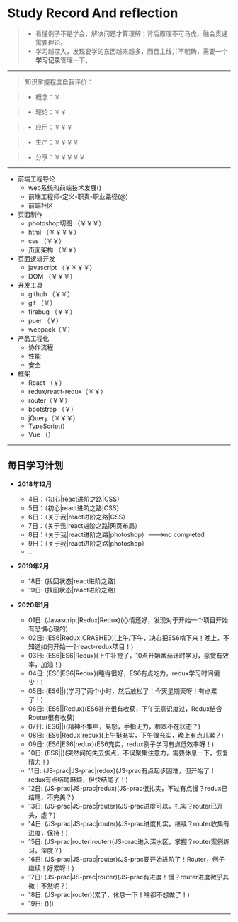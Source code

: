 # Study Record And reflection
>* 看懂例子不是学会，解决问题才算理解；背后原理不可马虎，融会贯通需要理论。
>* 学习越深入，发现要学的东西越来越多，而且主线并不明确，需要一个**学习记录**管理一下。

---

> 知识掌握程度自我评价：

>* 概念：￥

>* 理论：￥￥

>* 应用：￥￥￥

>* 生产：￥￥￥￥

>* 分享：￥￥￥￥￥

---

* 前端工程导论
  - web系统和前端技术发展()
  - 前端工程师-定义-职责-职业路径(@)
  - 前端社区
* 页面制作 
  - photoshop切图 （￥￥￥）
  - html （￥￥￥￥）
  - css （￥￥）
  - 页面架构 （￥￥）
* 页面逻辑开发 
  - javascript （￥￥￥￥）
  - DOM （￥￥￥）
* 开发工具 
  - github （￥￥）
  - git （￥）
  - firebug （￥￥）
  - puer （￥）
  - webpack（￥）
* 产品工程化
  - 协作流程
  - 性能
  - 安全
* 框架 
  - React （￥）
  - redux/react-redux（￥￥）
  - router（￥￥）
  - bootstrap （￥）
  - jQuery（￥￥￥）
  - TypeScript()
  - Vue （）

---


## 每日学习计划
* **2018年12月**
  - 4日：（初心|react进阶之路|CSS）
  - 5日：（初心|react进阶之路|CSS）
  - 6日：（关于我|react进阶之路|CSS）
  - 7日：（关于我|react进阶之路|网页布局）
  - 8日：（关于我|react进阶之路|photoshop）--->no completed
  - 9日：（关于我|react进阶之路|photoshop）
  - ...
* **2019年2月**
  - 18日: (找回状态|react进阶之路)
  - 19日: (找回状态|react进阶之路)

* **2020年1月**
  - 01日: (Javascript|Redux|Redux)(心情还好，发现对于开始一个项目开始有恐惧心理的)
  - 02日: (ES6|Redux|CRASHED)(上午/下午，决心把ES6啃下来！晚上，不知道如何开始一个react-redux项目！)
  - 03日: (ES6|ES6|Redux)(上午补觉了，10点开始番茄计时学习，感觉有效率，加油！)
  - 04日: (ES6|ES6|Redux)(睡得很好，ES6有点吃力，redux学习时间偏少！)
  - 05日: (ES6||)(学习了两个小时，然后放松了！今天星期天呀！有点累了！)
  - 06日: (ES6||Redux)(ES6补充很有收获，下午无意识度过，Redux结合Router很有收获)
  - 07日: (ES6||)(精神不集中，易怒，手指无力，根本不在状态？)
  - 08日: (ES6|Redux|redux)(上午挺充实，下午很充实，晚上有点儿累？)
  - 09日: (ES6|ES6|redux)(ES6充实，redux例子学习有点低效率呀！)
  - 10日: (ES6||)(突然间的失去焦点，不误聚集注意力，需要休息一下，恢复精力！)
  - 11日: (JS-prac|JS-prac|redux)(JS-prac有点起步困难，但开始了！redux有点结尾麻烦，但快结尾了！)
  - 12日: (JS-prac|JS-prac|redux)(JS-prac很扎实，不过有点慢？redux已结尾，不完美？)
  - 13日: (JS-prac|JS-prac|router)(JS-prac进度可以，扎实？router已开头，虚？)
  - 14日: (JS-prac|JS-prac|router)(JS-prac进度扎实，继续？router收集有进度，保持！)
  - 15日: (JS-prac|router|router)(JS-prac进入深水区，掌握？router案例练习，深度？)
  - 16日: (JS-prac|JS-prac|router)(JS-prac要开始进阶了！Router，例子继续！好累呀！)
  - 17日: (JS-prac|JS-prac|router)(JS-prac有进度！慢？router进度微乎其微！不然呢？)
  - 18日: (JS-prac|router)(累了，休息一下！啥都不想做了！)
  - 19日: ()()
---

